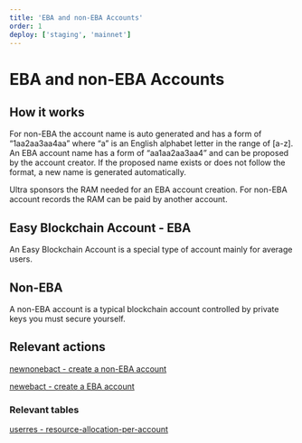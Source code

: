 ```yaml
---
title: 'EBA and non-EBA Accounts'
order: 1
deploy: ['staging', 'mainnet']
---
```


# EBA and non-EBA Accounts

## How it works

For non-EBA the account name is auto generated and has a form of “1aa2aa3aa4aa” where “a” is an English alphabet letter in the range of \[a-z\]. An EBA account name has a form of “aa1aa2aa3aa4” and can be proposed by the account creator. If the proposed name exists or does not follow the format, a new name is generated automatically.

Ultra sponsors the RAM needed for an EBA account creation. For non-EBA account records the RAM can be paid by another account.

## Easy Blockchain Account - EBA

An Easy Blockchain Account is a special type of account mainly for average users.

## Non-EBA

A non-EBA account is a typical blockchain account controlled by private keys you must secure yourself.

## Relevant actions

[newnonebact - create a non-EBA account](./system-actions/newnonebact.html)

[newebact - create a EBA account](./system-actions/newebact.html)

### Relevant tables

[userres - resource-allocation-per-account](./data-structures-overview.html#userres-resource-allocation-per-account)
